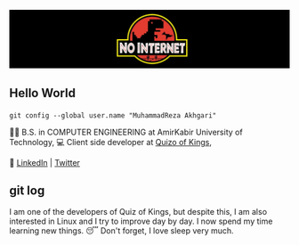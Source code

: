 ![background](https://raw.githubusercontent.com/mrakhgari/mrakhgari/master/NoInterner.jfif)
## Hello World

`git config --global user.name "MuhammadReza Akhgari"`

  🧑‍🎓 B.S. in COMPUTER ENGINEERING at AmirKabir University of Technology,
  💻 Client side developer at [Quizo of Kings](quizofkings.com),
  

  💬 [LinkedIn](https://www.linkedin.com/in/muhammadreza-akhgari) | [Twitter](https://twitter.com/muhmdreza2)


## git log

I am one of the developers of Quiz of Kings, but despite this, I am also interested in Linux and I try to improve day by day.
I now spend my time learning new things.
😴 Don't forget, I love sleep very much.
